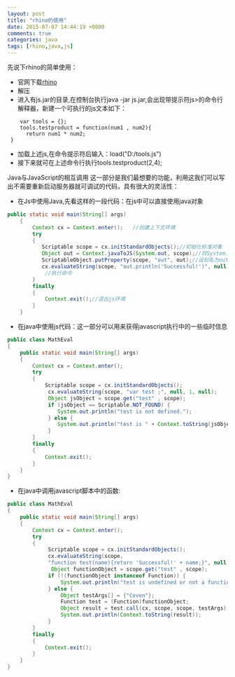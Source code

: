 ```yaml
---
layout: post
title: "rhino的使用"
date: 2015-07-07 14:44:19 +0800
comments: true
categories: java
tags: [rhino,java,js]
---
```

先说下rhino的简单使用：

- 官网下载[rhino](http://www.mozilla.org/rhino/)
- 解压
- 进入有js.jar的目录,在控制台执行java -jar js.jar,会出现带提示符js>的命令行解释器，新建一个可执行的js文本如下：
```
	var tools = {}; 
 	tools.testproduct = function(num1 , num2){ 
      return num1 * num2; 
 }
```
- 加载上述js,在命令提示符后输入：load("D:/tools.js")
- 接下来就可在上述命令行执行tools.testproduct(2,4);

<!--more-->

Java与JavaScript的相互调用
这一部分是我们最想要的功能，利用这我们可以写出不需要重新启动服务器就可调试的代码，具有很大的灵活性：

- 在Js中使用Java,先看这样的一段代码：在js中可以直接使用java对象
```java
public static void main(String[] args)   
    {   
        Context cx = Context.enter();   //创建上下文环境
        try  
        {   
           Scriptable scope = cx.initStandardObjects();//初始化标准对象
           Object out = Context.javaToJS(System.out, scope);//将System.out内置
           ScriptableObject.putProperty(scope, "out", out);//设别名为out
           cx.evaluateString(scope, "out.println('Successful!')", null, 1, null);
			//执行命令
        }   
        finally  
        {   
            Context.exit();//退出js环境   
        }   
    }   
```
- 在java中使用js代码：这一部分可以用来获得javascript执行中的一些临时信息
```java
public class MathEval   
{   
    public static void main(String[] args)   
    {   
        Context cx = Context.enter();   
        try  
        {   
        	Scriptable scope = cx.initStandardObjects(); 
        	 cx.evaluateString(scope, "var test ;", null, 1, null); 
        	 Object jsObject = scope.get("test" , scope); 
        	 if (jsObject == Scriptable.NOT_FOUND) { 
        	    System.out.println("test is not defined."); 
        	 } else { 
        	    System.out.println("test is " + Context.toString(jsObject)); 
        	 }
        }   
        finally  
        {   
            Context.exit();   
        }   
    }   
}  
```
- 在java中调用javascript脚本中的函数:
```java
public class MathEval   
{   
    public static void main(String[] args)   
    {   
        Context cx = Context.enter();   
        try  
        {   
        	 Scriptable scope = cx.initStandardObjects(); 
        	 cx.evaluateString(scope, 
        	 "function test(name){return 'Successful!' + name;}", null, 1, null);
        	  Object functionObject = scope.get("test" , scope); 
        	 if (!(functionObject instanceof Function)) { 
        	     System.out.println("test is undefined or not a function."); 
        	 } else { 
        	     Object testArgs[] = {"Ceven"}; 
        	     Function test = (Function)functionObject; 
        	     Object result = test.call(cx, scope, scope, testArgs); 
        	     System.out.println(Context.toString(result)); 
        	 }
        }   
        finally  
        {   
            Context.exit();   
        }   
    }   
}  
```
